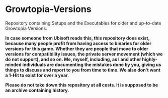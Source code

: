 # Growtopia-Versions
Repository containing Setups and the Executables for older and up-to-date Growtopia Versions.

**In case someone from Ubisoft reads this, this repository does exist, because many people profit from having access to binaries for older versions for this game. Whether they are people that move to older versions for compatibility issues, the private server movement (which we do not support), and so on. Me, myself, including, as I and other highly-minded individuals are documenting the mistakes done by you, giving us things to discuss and report to you from time to time. We also don't want a 1-Hit to exist for over a year.**

**Please do not take down this repository at all costs. It is supposed to be an archive containing history.**
